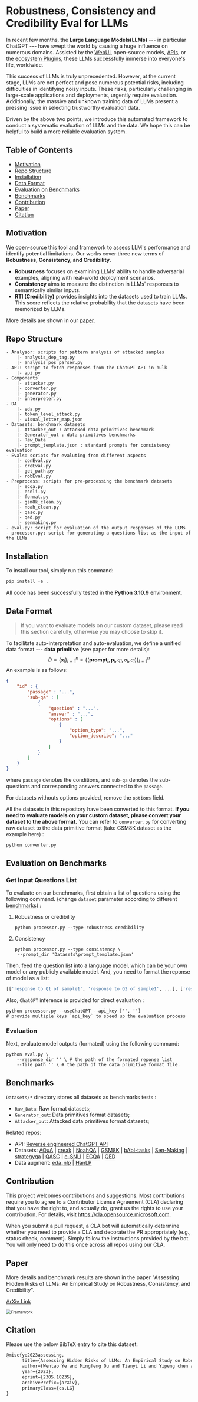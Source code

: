 # Robustness, Consistency and Credibility Eval for LLMs

In recent few months, the **Large Language Models(LLMs)** --- in particular ChatGPT --- have swept the world by causing a huge influence on numerous domains. Assisted by the [WebUI](https://chat.openai.com), open-source models, [APIs](https://platform.openai.com/docs/api-reference), or the [ecosystem Plugins](https://openai.com/blog/chatgpt-plugins), these LLMs successfully immerse into everyone's life, worldwide. 

This success of LLMs is truly unprecedented. However, at the current stage, LLMs are not perfect and pose numerous potential risks, including difficulties in identifying noisy inputs. These risks, particularly challenging in large-scale applications and deployments,  urgently require evaluation. Additionally, the massive and unknown training data of LLMs present a pressing issue in selecting trustworthy evaluation data.

Driven by the above two points, we introduce this automated framework to conduct a systematic evaluation of LLMs and the data. We hope this can be helpful to build a more reliable evaluation system.



## Table of Contents

* [Motivation](##Motivation)
* [Repo Structure](##Repo-Structure)
* [Installation](##Installation)
* [Data Format](##Data-Format)
* [Evaluation on Benchmarks](##Evaluation-on-Benchmarks)
* [Benchmarks](##Benchmarks)
* [Contribution](##Contribution)
* [Paper](##Paper)
* [Citation](##citation)



## Motivation

We open-source this tool and framework to assess LLM's performance and identify potential limitations. Our works cover three new terms of **Robustness, Consistency, and Credibility**. 

- **Robustness** focuses on examining LLMs' ability to handle adversarial examples, aligning with real-world deployment scenarios.
- **Consistency** aims to measure the distinction in LLMs' responses to semantically similar inputs.
- **$\textsf{RTI}$ (Credibility)** provides insights into the datasets used to train LLMs. This score reflects the relative probability that the datasets have been memorized by LLMs.

More details are shown in our [paper](##Paper).



## Repo Structure

```
- Analysor: scripts for pattern analysis of attacked samples
    |- analysis_dep_tag.py
    |- analysis_pos_parser.py
- API: script to fetch responses from the ChatGPT API in bulk
    |- api.py
- Components
	|- attacker.py
	|- converter.py
	|- generator.py
	|- interpreter.py
- DA
	|- eda.py
	|- token_level_attack.py
	|- visual_letter_map.json
- Datasets: benchmark datasets
	|- Attacker_out : attacked data primitives benchmark
	|- Generator_out : data primitives benchmarks
    |- Raw_Data
    |- prompt_template.json : standard prompts for consistency evaluation
- Evals: scripts for evaluting from different aspects
	|- conEval.py
    |- creEval.py
    |- get_path.py
    |- robEval.py
- Preprocess: scripts for pre-processing the benchmark datasets
	|- ecqa.py
    |- esnli.py
    |- format.py
    |- gsm8k_clean.py
    |- noah_clean.py
    |- qasc.py
    |- qed.py
    |- senmaking.py
- eval.py: script for evaluation of the output responses of the LLMs
- processor.py: script for generating a questions list as the input of the LLMs
```



## Installation

To install our tool, simply run this command:

```python
pip install -e .
```
All code has been successfully tested in the **Python 3.10.9** environment.


## Data Format

> If you want to evaluate models on our custom dataset, please read this section carefully, otherwise you may choose to skip it.

To facilitate auto-interpretation and auto-evaluation, we define a unified data format --- **data primitive** (see paper for more details):
$$D=\{\mathbf{x}_i\}_{i=1}^n=\{(\mathbf{prompt}_i,\mathbf{p}_i,q_i,o_i,a_i)\}_{i=1}^n$$
An example is as follows:

```json
{
    "id" : {
        "passage" : "...",
        "sub-qa" : [
            {
                "question" : "...",
                "answer" : "...",
                "options" : [
                    {
                        "option_type": "...",
                        "option_describe": "..."
                    }
                ]
            }
        ]
    }
}
```

where `passage` denotes the conditions, and `sub-qa` denotes the sub-questions and corresponding answers connected to the `passage`. 

For datasets withouts options provided, remove the `options` field.

All the datasets in this repository have been converted to this format. **If you need to evaluate models on your custom dataset, please convert your dataset to the above format.** You can refer to `converter.py` for converting raw dataset to the data primitive format (take GSM8K dataset as the example here) :

```
python converter.py
```



## Evaluation on Benchmarks

### Get Input Questions List 

To evaluate on our benchmarks, first obtain a list of questions using the following command. (change `dataset` parameter according to different [benchmarks](##Benchmarks)) :

1. Robustness or credibility

   ```
   python processor.py --type robustness credibility
   ```

2. Consistency

   ```
   python processor.py --type consistency \
   	--prompt_dir 'Datasets\prompt_template.json'
   ```

Then, feed the question list into a language model, which can be your own model or any publicly available model. And, you need to format the reponse of model as a list: 
```python
[['response to Q1 of sample1', 'response to Q2 of sample1', ...], ['response to Q1 of sample2', ...], ...]
```

Also, `ChatGPT` inference is provided for direct evaluation :

```Shell
python processor.py --useChatGPT --api_key ['', '']
# provide multiple keys `api_key` to speed up the evaluation process
```

### Evaluation

Next, evaluate model outputs (formated) using the following command:

```Shell
python eval.py \
	--response_dir '' \ # the path of the formated reponse list
	--file_path '' \ # the path of the data primitive format file.
```

## Benchmarks

`Datasets/*` directory stores all datasets as benchmarks tests :

- `Raw_Data`: Raw format datasets;
- `Generator_out`: Data primitives format datasets;
- `Attacker_out`: Attacked data primitives format datasets;

Related repos:
  - API: [Reverse engineered ChatGPT API](https://github.com/acheong08/ChatGPT)
  - Datasets: [AQuA](https://github.com/deepmind/AQuA/blob/master/test.json) | [creak](https://github.com/yasumasaonoe/creak/blob/main/data/convert_faviq.py) | [NoahQA](https://github.com/Don-Joey/NoahQA) | [GSM8K](https://github.com/openai/grade-school-math) | [bAbI-tasks](https://github.com/facebookarchive/bAbI-tasks) | [Sen-Making](https://github.com/wangcunxiang/Sen-Making-and-Explanation/tree/master) | [strategyqa](https://github.com/eladsegal/strategyqa) | [QASC](https://github.com/allenai/qasc) | [e-SNLI](https://github.com/OanaMariaCamburu/e-SNLI) | [ECQA](https://github.com/dair-iitd/ECQA-Dataset) | [QED](https://github.com/google-research-datasets/QED)
  - Data augment: [eda_nlp](https://github.com/jasonwei20/eda_nlp) | [HanLP](https://github.com/hankcs/HanLP)



## Contribution

This project welcomes contributions and suggestions.  Most contributions require you to agree to a Contributor License Agreement (CLA) declaring that you have the right to, and actually do, grant us the rights to use your contribution. For details, visit https://cla.opensource.microsoft.com.

When you submit a pull request, a CLA bot will automatically determine whether you need to provide a CLA and decorate the PR appropriately (e.g., status check, comment). Simply follow the instructions provided by the bot. You will only need to do this once across all repos using our CLA.



## Paper

More details and benchmark results are shown in the paper "Assessing Hidden Risks of LLMs: An Empirical Study on Robustness, Consistency, and Credibility".

[ArXiv Link](https://arxiv.org/pdf/2305.10235.pdf)

<img src="https://s2.loli.net/2023/06/09/V34xfDP9qTBsYKO.png" alt="Framework" style="zoom:80%;" />



## Citation

Please use the below BibTeX entry to cite this dataset:

```latex
@misc{ye2023assessing,
      title={Assessing Hidden Risks of LLMs: An Empirical Study on Robustness, Consistency, and Credibility}, 
      author={Wentao Ye and Mingfeng Ou and Tianyi Li and Yipeng chen and Xuetao Ma and Yifan Yanggong and Sai Wu and Jie Fu and Gang Chen and Haobo Wang and Junbo Zhao},
      year={2023},
      eprint={2305.10235},
      archivePrefix={arXiv},
      primaryClass={cs.LG}
}
```